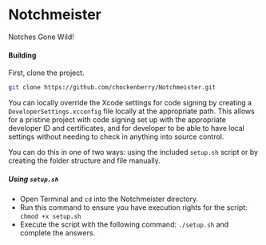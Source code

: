 # Notchmeister
Notches Gone Wild!

#### Building

First, clone the project.

```bash
git clone https://github.com/chockenberry/Notchmeister.git
```

You can locally override the Xcode settings for code signing
by creating a `DeveloperSettings.xcconfig` file locally at the appropriate path.
This allows for a pristine project with code signing set up with the appropriate
developer ID and certificates, and for developer to be able to have local settings
without needing to check in anything into source control.

You can do this in one of two ways: using the included `setup.sh` script or by creating the folder structure and file manually.

##### Using `setup.sh`

- Open Terminal and `cd` into the Notchmeister directory. 
- Run this command to ensure you have execution rights for the script: `chmod +x setup.sh`
- Execute the script with the following command: `./setup.sh` and complete the answers.